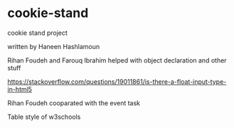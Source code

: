 # cookie-stand
cookie stand project


written by Haneen Hashlamoun

Rihan Foudeh and Farouq Ibrahim helped with object declaration and other stuff

https://stackoverflow.com/questions/19011861/is-there-a-float-input-type-in-html5


Rihan Foudeh cooparated with the event task

Table style of w3schools